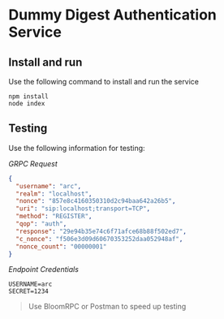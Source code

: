 # Dummy Digest Authentication Service

## Install and run

Use the following command to install and run the service

```
npm install
node index
```

## Testing

Use the following information for testing:

_GRPC Request_

```json
{
  "username": "arc",
  "realm": "localhost",
  "nonce": "857e8c4160350310d2c94baa642a26b5",
  "uri": "sip:localhost;transport=TCP",
  "method": "REGISTER",
  "qop": "auth",
  "response": "29e94b35e74c6f71afce68b88f502ed7",
  "c_nonce": "f506e3d09d60670353252daa052948af",
  "nonce_count": "00000001"
}
```

_Endpoint Credentials_

```non
USERNAME=arc
SECRET=1234
```

> Use BloomRPC or Postman to speed up testing